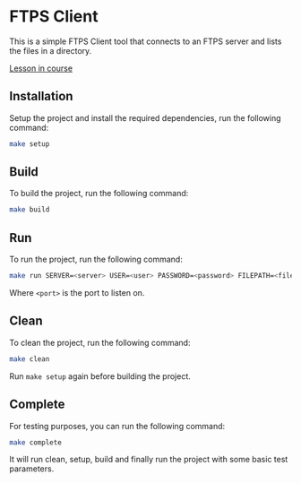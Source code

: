 # FTPS Client

This is a simple FTPS Client tool that connects to an FTPS server and lists the files in a directory.

[Lesson in course](https://codedeviate.github.io/aicollection/go-tools-ftps-client.html)

## Installation

Setup the project and install the required dependencies, run the following command:

```bash
make setup
```

## Build

To build the project, run the following command:

```bash
make build
```

## Run

To run the project, run the following command:

```bash
make run SERVER=<server> USER=<user> PASSWORD=<password> FILEPATH=<filePath>
```

Where `<port>` is the port to listen on.

## Clean

To clean the project, run the following command:

```bash
make clean
```

Run `make setup` again before building the project.

## Complete

For testing purposes, you can run the following command:

```bash
make complete
```

It will run clean, setup, build and finally run the project with some basic test parameters.
